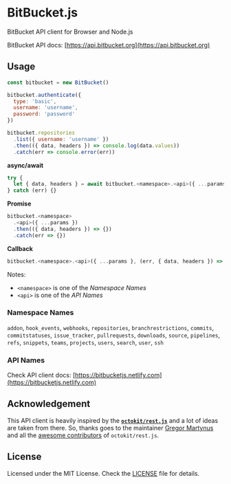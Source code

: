 # BitBucket.js

BitBucket API client for Browser and Node.js

BitBucket API docs: [https://api.bitbucket.org](https://api.bitbucket.org)

## Usage

```js
const bitbucket = new BitBucket()

bitbucket.authenticate({
  type: 'basic',
  username: 'username',
  password: 'password'
})

bitbucket.repositories
  .list({ username: 'username' })
  .then(({ data, headers }) => console.log(data.values))
  .catch(err => console.error(err))
```

**async/await**
```js
try {
  let { data, headers } = await bitbucket.<namespace>.<api>({ ...params })
} catch (err) {}
```

**Promise**
```js
bitbucket.<namespace>
  .<api>({ ...params })
  .then(({ data, headers }) => {})
  .catch(err => {})
```

**Callback**
```js
bitbucket.<namespace>.<api>({ ...params }, (err, { data, headers }) => {})
```

Notes:

- `<namespace>` is one of the _Namespace Names_
- `<api>` is one of the _API Names_

### Namespace Names

`addon`, `hook_events`, `webhooks`, `repositories`, `branchrestrictions`, `commits`, `commitstatuses`, `issue_tracker`, `pullrequests`, `downloads`, `source`, `pipelines`, `refs`, `snippets`, `teams`, `projects`, `users`, `search`, `user`, `ssh`

### API Names

Check API client docs: [https://bitbucketjs.netlify.com](https://bitbucketjs.netlify.com)

## Acknowledgement

This API client is heavily inspired by the **[`octokit/rest.js`](https://github.com/octokit/rest.js/)** and a lot of ideas are taken from there. So, thanks goes to the maintainer [Gregor Martynus](https://github.com/gr2m) and all the [awesome contributors](https://github.com/octokit/rest.js/graphs/contributors) of `octokit/rest.js`.

## License

Licensed under the MIT License. Check the [LICENSE](https://github.com/MunifTanjim/node-bitbucket/blob/master/LICENSE) file for details.
